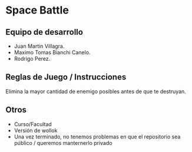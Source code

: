 # Space Battle

## Equipo de desarrollo

- Juan Martin Villagra.
- Maximo Tomas Bianchi Canelo.
- Rodrigo Perez.


## Reglas de Juego / Instrucciones

Elimina la mayor cantidad de enemigo posibles antes de que te destruyan.


## Otros

- Curso/Facultad
- Versión de wollok
- Una vez terminado, no tenemos problemas en que el repositorio sea público / queremos manternerlo privado
